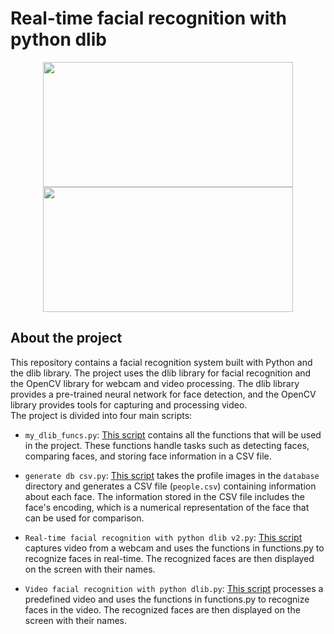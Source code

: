 # Real-time facial recognition with python dlib


<p align="center">
  <img src="https://github.com/mohamedamine99/Real-time-facial-recognition-with-python-dlib/blob/main/Outputs/video_ouput%20GIF.gif" width="400" height="200">
  <img src="https://github.com/mohamedamine99/Real-time-facial-recognition-with-python-dlib/blob/main/Outputs/webcam_output%20GIF.gif" width="400" height="200">
</p>


## About the project
 
This repository contains a facial recognition system built with Python and the dlib library.
The project uses the dlib library for facial recognition and the OpenCV library for webcam and video processing. The dlib library provides a pre-trained neural network for face detection, and the OpenCV library provides tools for capturing and processing video.  
The project is divided into four main scripts:

* `my_dlib_funcs.py`: [This script](https://github.com/mohamedamine99/Real-time-facial-recognition-with-python-dlib/blob/main/my_dlib_funcs.py) contains all the functions that will be used in the project. These functions handle tasks such as detecting faces, comparing faces, and storing face information in a CSV file.

* `generate db csv.py`: [This script](https://github.com/mohamedamine99/Real-time-facial-recognition-with-python-dlib/blob/main/generate%20db%20csv.py) takes the profile images in the `database` directory and generates a CSV file (`people.csv`) containing information about each face. The information stored in the CSV file includes the face's encoding, which is a numerical representation of the face that can be used for comparison.

* `Real-time facial recognition with python dlib v2.py`: [This script](https://github.com/mohamedamine99/Real-time-facial-recognition-with-python-dlib/blob/main/Real-time%20facial%20recognition%20with%20python%20dlib%20v2.py) captures video from a webcam and uses the functions in functions.py to recognize faces in real-time. The recognized faces are then displayed on the screen with their names.

* `Video facial recognition with python dlib.py`: [This script](https://github.com/mohamedamine99/Real-time-facial-recognition-with-python-dlib/blob/main/Video%20facial%20recognition%20with%20python%20dlib.py) processes a predefined video and uses the functions in functions.py to recognize faces in the video. The recognized faces are then displayed on the screen with their names.


